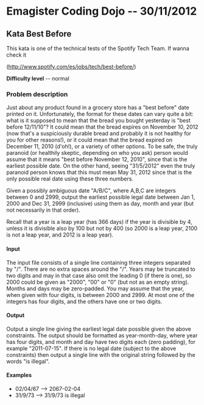 # Emagister Coding Dojo -- 30/11/2012 #

## Kata Best Before ##

This kata is one of the technical tests of the Spotify Tech Team. If wanna check it

(http://www.spotify.com/es/jobs/tech/best-before/)

**Difficulty level** -- normal

### Problem description ###

Just about any product found in a grocery store has a "best before" date printed on it.
Unfortunately, the format for these dates can vary quite a bit: what is it supposed to
mean that the bread you bought yesterday is "best before 12/11/10"? It could mean that
the bread expires on November 10, 2012 (now that's a suspiciously durable bread and
probably it is not healthy for you for other reasons!), or it could mean that the bread
expired on December 11, 2010 (d'oh!), or a variety of other options. To be safe, the
truly paranoid (or healthily skeptic, depending on who you ask) person would assume
that it means "best before November 12, 2010", since that is the earliest possible date.
On the other hand, seeing "31/5/2012" even the truly paranoid person knows that this
must mean May 31, 2012 since that is the only possible real date using these three numbers.

Given a possibly ambiguous date "A/B/C", where A,B,C are integers between 0 and 2999,
output the earliest possible legal date between Jan 1, 2000 and Dec 31, 2999 (inclusive)
using them as day, month and year (but not necessarily in that order).

Recall that a year is a leap year (has 366 days) if the year is divisible by 4, unless it
is divisible also by 100 but not by 400 (so 2000 is a leap year, 2100 is not a leap year,
and 2012 is a leap year).

#### Input ####

The input file consists of a single line containing three integers separated by "/". There
are no extra spaces around the "/". Years may be truncated to two digits and may in that
case also omit the leading 0 (if there is one), so 2000 could be given as "2000", "00" or "0"
(but not as an empty string). Months and days may be zero-padded. You may assume that the year,
when given with four digits, is between 2000 and 2999. At most one of the integers has four
digits, and the others have one or two digits.

#### Output ####

Output a single line giving the earliest legal date possible given the above constraints. The
output should be formatted as year-month-day, where year has four digits, and month and day
have two digits each (zero padding), for example "2011-07-15". If there is no legal date
(subject to the above constraints) then output a single line with the original string followed
by the words "is illegal".

#### Examples ####

  * 02/04/67 --> 2067-02-04
  * 31/9/73  --> 31/9/73 is illegal

